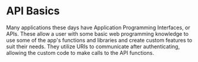 # API Basics
  Many applications these days have Application Programming Interfaces, or APIs. These allow a user with some basic web programming knowledge to use some of the app's functions and libraries and create custom features to suit their needs.
They utilize URIs to communicate after authenticating, allowing the custom code to make calls to the API functions.
